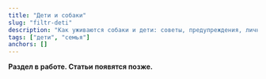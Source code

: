 ```yaml
---
title: "Дети и собаки"
slug: "filtr-deti"
description: "Как уживаются собаки и дети: советы, предупреждения, личный опыт"
tags: ["дети", "семья"]
anchors: []
---
```

**Раздел в работе. Статьи появятся позже.**
